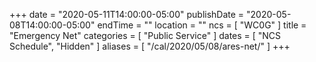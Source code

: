 +++
date = "2020-05-11T14:00:00-05:00"
publishDate = "2020-05-08T14:00:00-05:00"
endTime = ""
location = ""
ncs = [ "WC0G" ]
title = "Emergency Net"
categories = [ "Public Service" ]
dates = [ "NCS Schedule", "Hidden" ]
aliases = [ "/cal/2020/05/08/ares-net/" ]
+++
